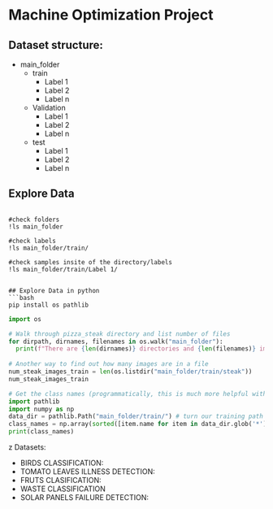 # Machine Optimization Project

## Dataset structure:

* main_folder
  * train
    * Label 1
    * Label 2
    * Label n
  * Validation
    * Label 1
    * Label 2
    * Label n 
  * test
    * Label 1
    * Label 2
    * Label n

## Explore Data

```Linux

#check folders 
!ls main_folder

#check labels
!ls main_folder/train/

#check samples insite of the directory/labels
!ls main_folder/train/Label 1/
     

## Explore Data in python
```bash
pip install os pathlib 
```

```python
import os

# Walk through pizza_steak directory and list number of files
for dirpath, dirnames, filenames in os.walk("main_folder"):
  print(f"There are {len(dirnames)} directories and {len(filenames)} images in '{dirpath}'.")
  
# Another way to find out how many images are in a file
num_steak_images_train = len(os.listdir("main_folder/train/steak"))
num_steak_images_train

# Get the class names (programmatically, this is much more helpful with a longer list of classes)
import pathlib
import numpy as np
data_dir = pathlib.Path("main_folder/train/") # turn our training path into a Python path
class_names = np.array(sorted([item.name for item in data_dir.glob('*')])) # created a list of class_names from the subdirectories
print(class_names)

```
z
Datasets:

* BIRDS CLASSIFICATION: 
* TOMATO LEAVES ILLNESS DETECTION:
* FRUTS CLASIFICATION:
* WASTE CLASSIFICATION
* SOLAR PANELS FAILURE DETECTION:

